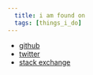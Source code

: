 ```yaml
---
  title: i am found on
  tags: [things_i_do]
---
```


* [github](http://github.com/zspencer)
* [twitter](http://twitter.com/zspencer)
* [stack exchange](http://stackexchange.com/users/32761)
